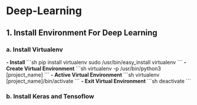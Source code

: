 # Deep-Learning
<h2>1. Install Environment For Deep Learning </h1>

<h3>a. Install Virtualenv </h3>
<b>- Install </b>
```sh
pip install virtualenv
sudo /usr/bin/easy_install virtualenv
```
<b>- Create Virtual Environment </b>
```sh
virtualenv -p /usr/bin/python3 [project_name]
```
<b>- Active Virtual Environment </b>
```sh
virtualenv [project_name]/bin/activate
```
<b>- Exit Virtual Environment </b>
```sh
deactivate
```
<h3>b. Install Keras and Tensoflow</h3>
